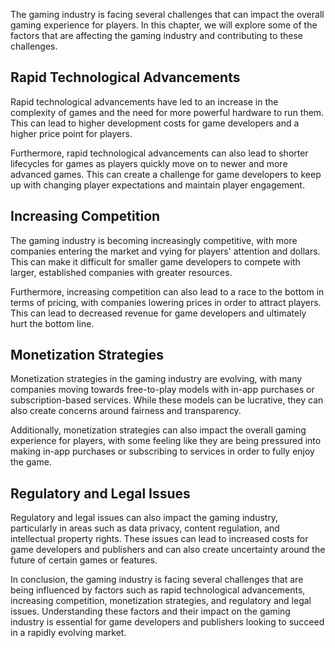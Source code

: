 
The gaming industry is facing several challenges that can impact the overall gaming experience for players. In this chapter, we will explore some of the factors that are affecting the gaming industry and contributing to these challenges.

Rapid Technological Advancements
--------------------------------

Rapid technological advancements have led to an increase in the complexity of games and the need for more powerful hardware to run them. This can lead to higher development costs for game developers and a higher price point for players.

Furthermore, rapid technological advancements can also lead to shorter lifecycles for games as players quickly move on to newer and more advanced games. This can create a challenge for game developers to keep up with changing player expectations and maintain player engagement.

Increasing Competition
----------------------

The gaming industry is becoming increasingly competitive, with more companies entering the market and vying for players' attention and dollars. This can make it difficult for smaller game developers to compete with larger, established companies with greater resources.

Furthermore, increasing competition can also lead to a race to the bottom in terms of pricing, with companies lowering prices in order to attract players. This can lead to decreased revenue for game developers and ultimately hurt the bottom line.

Monetization Strategies
-----------------------

Monetization strategies in the gaming industry are evolving, with many companies moving towards free-to-play models with in-app purchases or subscription-based services. While these models can be lucrative, they can also create concerns around fairness and transparency.

Additionally, monetization strategies can also impact the overall gaming experience for players, with some feeling like they are being pressured into making in-app purchases or subscribing to services in order to fully enjoy the game.

Regulatory and Legal Issues
---------------------------

Regulatory and legal issues can also impact the gaming industry, particularly in areas such as data privacy, content regulation, and intellectual property rights. These issues can lead to increased costs for game developers and publishers and can also create uncertainty around the future of certain games or features.

In conclusion, the gaming industry is facing several challenges that are being influenced by factors such as rapid technological advancements, increasing competition, monetization strategies, and regulatory and legal issues. Understanding these factors and their impact on the gaming industry is essential for game developers and publishers looking to succeed in a rapidly evolving market.
